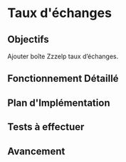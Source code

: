 # Taux d'échanges

## Objectifs
Ajouter boîte Zzzelp taux d’échanges.

## Fonctionnement Détaillé

## Plan d'Implémentation

## Tests à effectuer

## Avancement